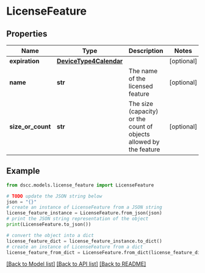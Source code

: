 # LicenseFeature


## Properties

Name | Type | Description | Notes
------------ | ------------- | ------------- | -------------
**expiration** | [**DeviceType4Calendar**](DeviceType4Calendar.md) |  | [optional] 
**name** | **str** | The name of the licensed feature | [optional] 
**size_or_count** | **str** | The size (capacity) or the count of objects allowed by the feature | [optional] 

## Example

```python
from dscc.models.license_feature import LicenseFeature

# TODO update the JSON string below
json = "{}"
# create an instance of LicenseFeature from a JSON string
license_feature_instance = LicenseFeature.from_json(json)
# print the JSON string representation of the object
print(LicenseFeature.to_json())

# convert the object into a dict
license_feature_dict = license_feature_instance.to_dict()
# create an instance of LicenseFeature from a dict
license_feature_from_dict = LicenseFeature.from_dict(license_feature_dict)
```
[[Back to Model list]](../README.md#documentation-for-models) [[Back to API list]](../README.md#documentation-for-api-endpoints) [[Back to README]](../README.md)


